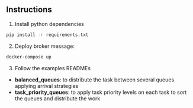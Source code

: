 ## Instructions

1. Install python dependencies
```sh
pip install -r requirements.txt
```

2. Deploy broker message:
```sh
docker-compose up
```

3. Follow the examples READMEs
* **balanced\_queues**: to distribute the task between several queues applying arrival strategies 
* **task\_priority\_queues**: to apply task priority levels on each task to sort the queues and distribute the work
